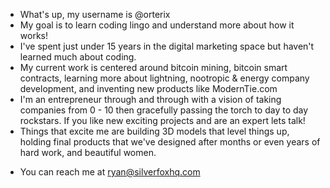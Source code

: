 - What's up, my username is @orterix
- My goal is to learn coding lingo and understand more about how it works!
- I've spent just under 15 years in the digital marketing space but haven't learned much about coding.
- My current work is centered around bitcoin mining, bitcoin smart contracts, learning more about lightning, nootropic & energy company development, and inventing new products like ModernTie.com
- I'm an entrepreneur through and through with a vision of taking companies from 0 - 10 then gracefully passing the torch to day to day rockstars. If you like new exciting projects and are an expert lets talk!
- Things that excite me are building 3D models that level things up, holding final products that we've designed after months or even years of hard work, and beautiful women.
<!--- 
orterix/orterix is a ✨ special ✨ repository because its `README.md` (this file) appears on your GitHub profile.
You can click the Preview link to take a look at your changes.
--->
- You can reach me at ryan@silverfoxhq.com

